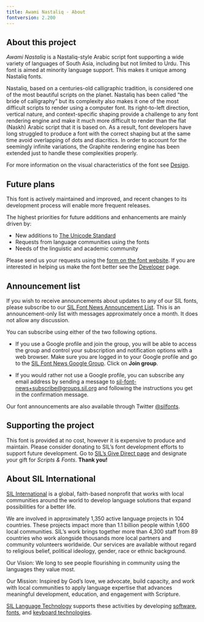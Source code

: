 ```yaml
---
title: Awami Nastaliq - About
fontversion: 2.200
---
```


## About this project


*Awami Nastaliq* is a Nastaliq-style Arabic script font supporting a wide variety of languages of South Asia, including but not limited to Urdu. This font is aimed at minority language support. This makes it unique among Nastaliq fonts.

Nastaliq, based on a centuries-old calligraphic tradition, is considered one of the most beautiful scripts on the planet. Nastaliq has been called “the bride of calligraphy” but its complexity also makes it one of the most difficult scripts to render using a computer font. Its right-to-left direction, vertical nature, and context-specific shaping provide a challenge to any font rendering engine and make it much more difficult to render than the flat (Naskh) Arabic script that it is based on. As a result, font developers have long struggled to produce a font with the correct shaping but at the same time avoid overlapping of dots and diacritics. In order to account for the seemingly infinite variations, the Graphite rendering engine has been extended just to handle these complexities properly.

For more information on the visual characteristics of the font see [Design](design.md).


## Future plans

This font is actively maintained and improved, and recent changes to its development process will enable more frequent releases.

The highest priorities for future additions and enhancements are mainly driven by:

- New additions to [The Unicode Standard](https://unicode.org/)
- Requests from language communities using the fonts
- Needs of the linguistic and academic community

Please send us your requests using the [form on the font website](https://software.sil.org/awami/about/contact/). If you are interested in helping us make the font better see the [Developer](developer.md) page.

## Announcement list

If you wish to receive announcements about updates to any of our SIL fonts, please subscribe to our [SIL Font News Announcement List](https://groups.google.com/a/groups.sil.org/forum/#!forum/sil-font-news). This is an announcement-only list with messages approximately once a month. It does not allow any discussion.

You can subscribe using either of the two following options.

- If you use a Google profile and join the group, you will be able to access the group and control your subscription and notification options with a web browser. Make sure you are logged in to your Google profile and go to the [SIL Font News Google Group](https://groups.google.com/a/groups.sil.org/forum/#!forum/sil-font-news). Click on **Join group**.

- If you would rather not use a Google profile, you can subscribe any email address by sending a message to [sil-font-news+subscribe@groups.sil.org](mailto:sil-font-news+subscribe@groups.sil.org) and following the instructions you get in the confirmation message.

Our font announcements are also available through Twitter [@silfonts](http://twitter.com/silfonts).

## Supporting the project

This font is  provided at no cost, however it is expensive to produce and maintain. Please consider donating to SIL’s font development efforts to support future development. Go to [SIL’s Give Direct page](https://donate.givedirect.org/?cid=13536&n=206909) and designate your gift for _Scripts & Fonts_. **Thank you!** 

## About SIL International

[SIL International](http://www.sil.org/) is a global, faith-based nonprofit that works with local communities around the world to develop language solutions that expand possibilities for a better life. 

We are involved in approximately 1,350 active language projects in 104 countries. These projects impact more than 1.1 billion people within 1,600 local communities. SIL’s work brings together more than 4,300 staff from 89 countries who work alongside thousands more local partners and community volunteers worldwide. Our services are available without regard to religious belief, political ideology, gender, race or ethnic background.

Our Vision: We long to see people flourishing in community using the languages they value most. 

Our Mission: Inspired by God’s love, we advocate, build capacity, and work with local communities to apply language expertise that advances meaningful development, education, and engagement with Scripture.

[SIL Language Technology](https://software.sil.org/) supports these activities by developing [software](https://software.sil.org/products/), [fonts](https://software.sil.org/fonts/), and [keyboard technologies](https://keyman.com/).
